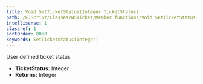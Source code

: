 ```yaml
---
title: Void SetTicketStatus(Integer TicketStatus)
path: /EJScript/Classes/NSTicket/Member functions/Void SetTicketStatus(Integer p_0)
intellisense: 1
classref: 1
sortOrder: 8030
keywords: SetTicketStatus(Integer)
---
```



User defined ticket status



* **TicketStatus:** Integer
* **Returns:** Integer


